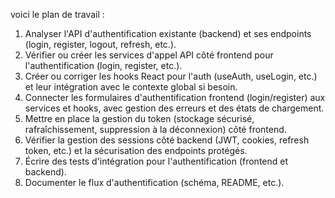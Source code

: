 voici le plan de travail : 
1. Analyser l'API d'authentification existante (backend) et ses endpoints (login, register, logout, refresh, etc.).
2. Vérifier ou créer les services d'appel API côté frontend pour l'authentification (login, register, etc.).
3. Créer ou corriger les hooks React pour l'auth (useAuth, useLogin, etc.) et leur intégration avec le contexte global si besoin.
4. Connecter les formulaires d'authentification frontend (login/register) aux services et hooks, avec gestion des erreurs et des états de chargement.
5. Mettre en place la gestion du token (stockage sécurisé, rafraîchissement, suppression à la déconnexion) côté frontend.
6. Vérifier la gestion des sessions côté backend (JWT, cookies, refresh token, etc.) et la sécurisation des endpoints protégés.
7. Écrire des tests d'intégration pour l'authentification (frontend et backend).
8. Documenter le flux d'authentification (schéma, README, etc.).
